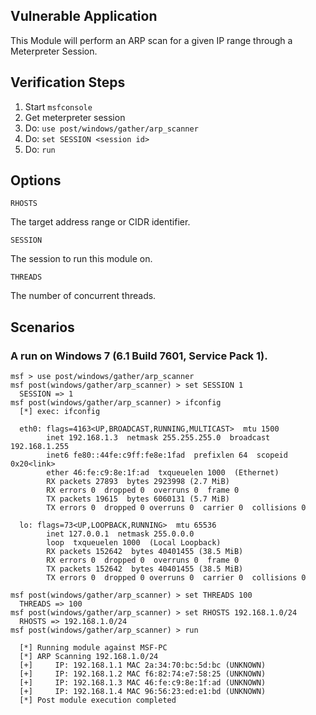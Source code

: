 ## Vulnerable Application

This Module will perform an ARP scan for a given IP range through a Meterpreter Session.

## Verification Steps
  1. Start `msfconsole`
  2. Get meterpreter session
  3. Do: `use post/windows/gather/arp_scanner`
  4. Do: `set SESSION <session id>`
  5. Do: `run`

## Options

  ```
  RHOSTS
  ```
  The target address range or CIDR identifier.

  ```
  SESSION
  ```
  The session to run this module on.

  ```
  THREADS
  ```
  The number of concurrent threads.

## Scenarios

### A run on Windows 7 (6.1 Build 7601, Service Pack 1).

  ```
  msf > use post/windows/gather/arp_scanner
  msf post(windows/gather/arp_scanner) > set SESSION 1
    SESSION => 1
  msf post(windows/gather/arp_scanner) > ifconfig
    [*] exec: ifconfig

    eth0: flags=4163<UP,BROADCAST,RUNNING,MULTICAST>  mtu 1500
          inet 192.168.1.3  netmask 255.255.255.0  broadcast 192.168.1.255
          inet6 fe80::44fe:c9ff:fe8e:1fad  prefixlen 64  scopeid 0x20<link>
          ether 46:fe:c9:8e:1f:ad  txqueuelen 1000  (Ethernet)
          RX packets 27893  bytes 2923998 (2.7 MiB)
          RX errors 0  dropped 0  overruns 0  frame 0
          TX packets 19615  bytes 6060131 (5.7 MiB)
          TX errors 0  dropped 0 overruns 0  carrier 0  collisions 0

    lo: flags=73<UP,LOOPBACK,RUNNING>  mtu 65536
          inet 127.0.0.1  netmask 255.0.0.0
          loop  txqueuelen 1000  (Local Loopback)
          RX packets 152642  bytes 40401455 (38.5 MiB)
          RX errors 0  dropped 0  overruns 0  frame 0
          TX packets 152642  bytes 40401455 (38.5 MiB)
          TX errors 0  dropped 0 overruns 0  carrier 0  collisions 0

  msf post(windows/gather/arp_scanner) > set THREADS 100
    THREADS => 100
  msf post(windows/gather/arp_scanner) > set RHOSTS 192.168.1.0/24
    RHOSTS => 192.168.1.0/24
  msf post(windows/gather/arp_scanner) > run

    [*] Running module against MSF-PC
    [*] ARP Scanning 192.168.1.0/24
    [+]     IP: 192.168.1.1 MAC 2a:34:70:bc:5d:bc (UNKNOWN)
    [+]     IP: 192.168.1.2 MAC f6:82:74:e7:58:25 (UNKNOWN)
    [+]     IP: 192.168.1.3 MAC 46:fe:c9:8e:1f:ad (UNKNOWN)
    [+]     IP: 192.168.1.4 MAC 96:56:23:ed:e1:bd (UNKNOWN)
    [*] Post module execution completed
  ```
